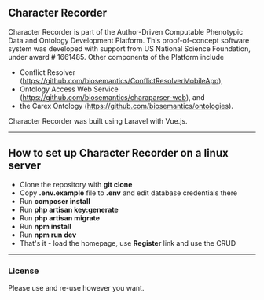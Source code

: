 ## Character Recorder

Character Recorder is part of the Author-Driven Computable Phenotypic Data and Ontology Development Platform. This proof-of-concept software system was developed with support from US National Science Foundation, under award # 1661485. 
Other components of the Platform include 

- Conflict Resolver (https://github.com/biosemantics/ConflictResolverMobileApp), 
- Ontology Access Web Service (https://github.com/biosemantics/charaparser-web), and 
- the Carex Ontology (https://github.com/biosemantics/ontologies). 

Character Recorder was built using Laravel with Vue.js. 

---
## How to set up Character Recorder on a linux server

- Clone the repository with __git clone__
- Copy __.env.example__ file to __.env__ and edit database credentials there
- Run __composer install__
- Run __php artisan key:generate__
- Run __php artisan migrate__
- Run __npm install__
- Run __npm run dev__
- That's it - load the homepage, use __Register__ link and use the CRUD

---

### License

Please use and re-use however you want.
